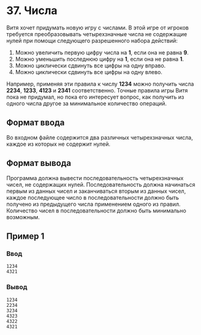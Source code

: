 # 37. Числа

Витя хочет придумать новую игру с числами. В этой игре от игроков требуется преобразовывать четырехзначные числа не
содержащие нулей при помощи следующего разрешенного набора действий:

1. Можно увеличить первую цифру числа на **1**, если она не равна **9**.
2. Можно уменьшить последнюю цифру на **1**, если она не равна **1**.
3. Можно циклически сдвинуть все цифры на одну вправо.
4. Можно циклически сдвинуть все цифры на одну влево.

Например, применяя эти правила к числу **1234** можно получить числа **2234**, **1233**, **4123** и **2341**
соответственно. Точные правила игры Витя пока не придумал, но пока его интересует вопрос, как получить из одного числа
другое за минимальное количество
операций.

## Формат ввода

Во входном файле содержится два различных четырехзначных числа, каждое из которых не содержит нулей.

## Формат вывода

Программа должна вывести последовательность четырехзначных чисел, не содержащих нулей. Последовательность должна
начинаться первым из данных чисел и заканчиваться вторым из данных чисел, каждое последующее число в последовательности
должно быть получено из предыдущего числа применением одного из правил. Количество чисел в последовательности должно
быть минимально возможным.

## Пример 1

### Ввод

    1234
    4321

### Вывод

    1234
    2234
    3234
    4323
    4322
    4321
